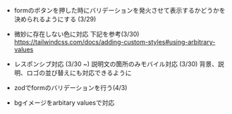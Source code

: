 - formのボタンを押した時にバリデーションを発火させて表示するかどうかを決められるようにする (3/29)
- 微妙に存在しない色に対応 下記を参考(3/30)
https://tailwindcss.com/docs/adding-custom-styles#using-arbitrary-values
- レスポンシブ対応 (3/30 ~)
説明文の箇所のみモバイル対応 (3/30)
背景、説明、ロゴの並び替えにも対応できるように
- zodでformのバリデーションを行う(4/3)

- bgイメージをarbitary valuesで対応
